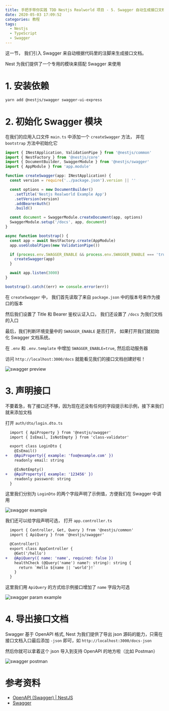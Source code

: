 ```yaml
---
title: 手把手带你实践 TDD Nestjs Realworld 项目 - 5. Swagger 自动生成接口文档
date: 2020-05-03 17:09:52
categories: 教程
tags:
  - Nestjs
  - TypeScript
  - Swagger
---
```


这一节， 我们引入 Swagger 来自动根据代码里的注脚来生成接口文档。

Nest 为我们提供了一个专用的模块来搭配 Swagger 来使用

# 1. 安装依赖

```bash
yarn add @nestjs/swagger swagger-ui-express
```

# 2. 初始化 Swagger 模块

在我们的应用入口文件 `main.ts` 中添加一个 `createSwagger` 方法， 并在 `bootstrap` 方法中初始化它

```ts main.ts
import { INestApplication, ValidationPipe } from '@nestjs/common'
import { NestFactory } from '@nestjs/core'
import { DocumentBuilder, SwaggerModule } from '@nestjs/swagger'
import { AppModule } from 'app.module'

function createSwagger(app: INestApplication) {
  const version = require('../package.json').version || ''

  const options = new DocumentBuilder()
    .setTitle('Nestjs Realworld Example App')
    .setVersion(version)
    .addBearerAuth()
    .build()

  const document = SwaggerModule.createDocument(app, options)
  SwaggerModule.setup('/docs', app, document)
}

async function bootstrap() {
  const app = await NestFactory.create(AppModule)
  app.useGlobalPipes(new ValidationPipe())

  if (process.env.SWAGGER_ENABLE && process.env.SWAGGER_ENABLE === 'true') {
    createSwagger(app)
  }

  await app.listen(3000)
}

bootstrap().catch((err) => console.error(err))
```

在 `createSwagger` 中， 我们首先读取了来自 `package.json` 中的版本号来作为接口的版本

然后我们设置了 Title 和 Bearer 鉴权认证入口， 我们还设置了 `/docs` 为我们文档的入口

最后，我们判断环境变量中的 `SWAGGER_ENABLE` 是否打开， 如果打开我们就初始化 Swagger 文档系统。

在 `.env` 和 `.env.template` 中增加 `SWAGGER_ENABLE=true`, 然后启动服务器

访问 `http://localhost:3000/docs` 就能看见我们的接口文档创建好啦！

![swagger preview](https://static.mutoe.com/2020/TDD-nestjs-realworld-example-app/swagger-preview.png)

<!-- more -->

# 3. 声明接口

不要着急，有了接口还不够，因为现在还没有任何的字段提示和示例，接下来我们就来添加文档

打开 `auth/dto/login.dto.ts`

```diff auth/dto/login.dto.ts
  import { ApiProperty } from '@nestjs/swagger'
  import { IsEmail, IsNotEmpty } from 'class-validator'

  export class LoginDto {
    @IsEmail()
+   @ApiProperty({ example: 'foo@example.com' })
    readonly email: string

    @IsNotEmpty()
+   @ApiProperty({ example: '123456' })
    readonly password: string
  }
```

这里我们分别为 `LoginDto` 的两个字段声明了示例值，方便我们在 Swagger 中调用

![swagger example](https://static.mutoe.com/2020/TDD-nestjs-realworld-example-app/swagger-example.png)

我们还可以给字段声明可选， 打开 `app.controller.ts`

```diff app.controller.ts
  import { Controller, Get, Query } from '@nestjs/common'
  import { ApiQuery } from '@nestjs/swagger'

  @Controller()
  export class AppController {
    @Get('/hello')
+   @ApiQuery({ name: 'name', required: false })
    healthCheck (@Query('name') name?: string): string {
      return `Hello ${name || 'world'}!`
    }
  }
```

这里我们用 `ApiQuery` 的方式给示例接口增加了 `name` 字段为可选

![swagger param example](https://static.mutoe.com/2020/TDD-nestjs-realworld-example-app/swagger-param-example.png)

# 4. 导出接口文档

Swagger 基于 OpenAPI 格式, Nest 为我们提供了导出 json 源码的能力，只需在接口文档入口最后添加 `-json` 即可，如 `http://localhost:3000/docs-json`

然后你就可以拿着这个 json 导入到支持 OpenAPI 的地方啦（比如 Postman）

![swagger postman](https://static.mutoe.com/2020/TDD-nestjs-realworld-example-app/swagger-postman.png)

# 参考资料

- [OpenAPI (Swagger) | NestJS](https://docs.nestjs.cn/6/recipes?id=openapi-swagger)
- [Swagger](https://swagger.io/docs/specification/about/)
